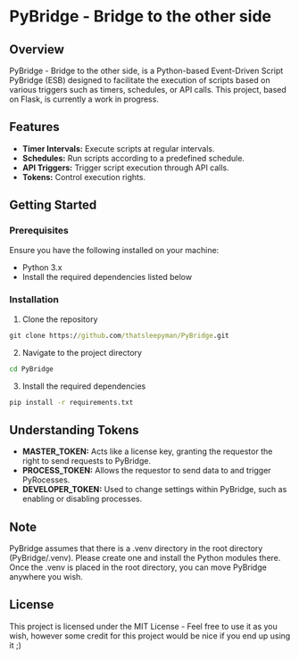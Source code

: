 # PyBridge - Bridge to the other side

## Overview

PyBridge - Bridge to the other side, is a Python-based Event-Driven Script PyBridge (ESB) designed to facilitate the execution of scripts based on various triggers such as timers, schedules, or API calls. This project, based on Flask, is currently a work in progress.

## Features

- **Timer Intervals:** Execute scripts at regular intervals.
- **Schedules:** Run scripts according to a predefined schedule.
- **API Triggers:** Trigger script execution through API calls.
- **Tokens:** Control execution rights.

## Getting Started

### Prerequisites

Ensure you have the following installed on your machine:

- Python 3.x
- Install the required dependencies listed below


### Installation

1. Clone the repository
```cmd
git clone https://github.com/thatsleepyman/PyBridge.git
```

2. Navigate to the project directory
```cmd
cd PyBridge
```

3. Install the required dependencies
```cmd
pip install -r requirements.txt
```
## Understanding Tokens
- **MASTER_TOKEN:** Acts like a license key, granting the requestor the right to send requests to PyBridge.
- **PROCESS_TOKEN:** Allows the requestor to send data to and trigger PyRocesses.
- **DEVELOPER_TOKEN:** Used to change settings within PyBridge, such as enabling or disabling processes.

## Note
PyBridge assumes that there is a .venv directory in the root directory (PyBridge/.venv). Please create one and install the Python modules there. Once the .venv is placed in the root directory, you can move PyBridge anywhere you wish.

## License
This project is licensed under the MIT License - Feel free to use it as you wish, however some credit for this project would be nice if you end up using it ;)
